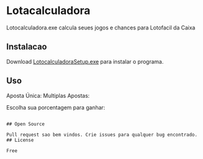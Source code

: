 # Lotacalculadora

Lotocalculadora.exe calcula seues jogos e chances para Lotofacil da Caixa

## Instalacao

Download [LotocalculadoraSetup.exe](https://github.com/lotofacilbolao/LotocalculadoraSetup.exe) para instalar o programa.

## Uso

Aposta Única:
Multiplas Apostas:

Escolha sua porcentagem para ganhar:

```

## Open Source

Pull request sao bem vindos. Crie issues para qualquer bug encontrado.
## License

Free







